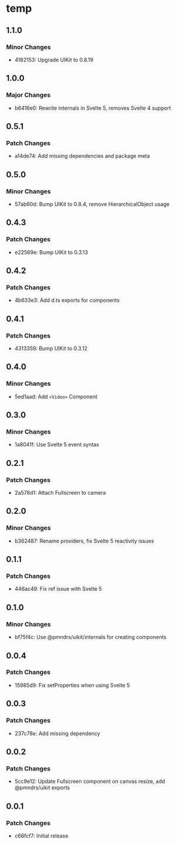 # temp

## 1.1.0

### Minor Changes

- 4162153: Upgrade UIKit to 0.8.19

## 1.0.0

### Major Changes

- b6416e0: Rewrite internals in Svelte 5, removes Svelte 4 support

## 0.5.1

### Patch Changes

- a14de74: Add missing dependencies and package meta

## 0.5.0

### Minor Changes

- 57ab60d: Bump UIKit to 0.8.4, remove HierarchicalObject usage

## 0.4.3

### Patch Changes

- e22569e: Bump UIKit to 0.3.13

## 0.4.2

### Patch Changes

- 4b633e3: Add d.ts exports for components

## 0.4.1

### Patch Changes

- 4313359: Bump UIKit to 0.3.12

## 0.4.0

### Minor Changes

- 5ed1aad: Add `<Video>` Component

## 0.3.0

### Minor Changes

- 1a8041f: Use Svelte 5 event syntax

## 0.2.1

### Patch Changes

- 2a578d1: Attach Fullscreen to camera

## 0.2.0

### Minor Changes

- b362487: Rename providers, fix Svelte 5 reactivity issues

## 0.1.1

### Patch Changes

- 446ac49: Fix ref issue with Svelte 5

## 0.1.0

### Minor Changes

- bf75f4c: Use @pmndrs/uikit/internals for creating components

## 0.0.4

### Patch Changes

- 15985d9: Fix setProperties when using Svelte 5

## 0.0.3

### Patch Changes

- 237c78e: Add missing dependency

## 0.0.2

### Patch Changes

- 5cc9e12: Update Fullscreen component on canvas resize, add @pmndrs/uikit exports

## 0.0.1

### Patch Changes

- c66fcf7: Initial release
